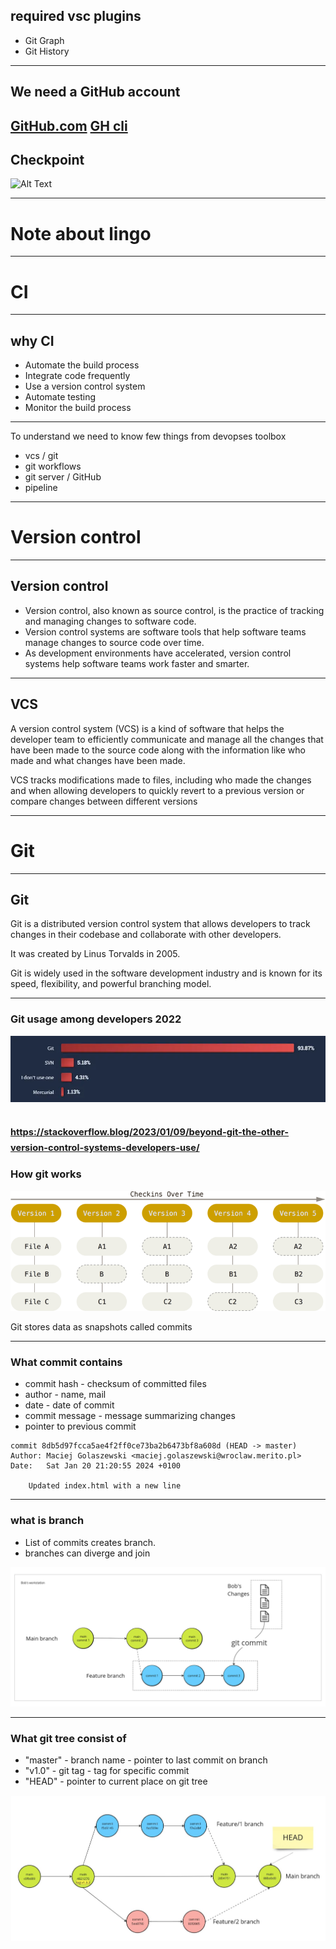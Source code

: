 ## required vsc plugins

* Git Graph
* Git History

----

## We need a GitHub account

[GitHub.com](https://github.com/login)
[GH cli](https://cli.github.com/)
---

## Checkpoint
![Alt Text](https://media1.giphy.com/media/v1.Y2lkPTc5MGI3NjExY2JlcXphdjZmOTdpMHY5eThpdWxqMG9qcDJnMHJ4ZXVmNjh5emZxaCZlcD12MV9pbnRlcm5hbF9naWZfYnlfaWQmY3Q9Zw/6IcNBPp1H79nO/giphy.gif)

----

# Note about lingo

---

# CI

----

## why CI

* Automate the build process  <!-- .element: class="fragment" -->
* Integrate code frequently <!-- .element: class="fragment" -->
* Use a version control system <!-- .element: class="fragment" -->
* Automate testing <!-- .element: class="fragment" -->
* Monitor the build process <!-- .element: class="fragment" -->

----

To understand we need to know few things from devopses toolbox

- vcs / git  <!-- .element: class="fragment" -->
- git workflows <!-- .element: class="fragment" -->
- git server / GitHub <!-- .element: class="fragment" -->
- pipeline <!-- .element: class="fragment" -->

---

# Version control

----
## Version control

* Version control, also known as source control, is the practice of tracking and managing changes to software code.  <!-- .element: class="fragment" -->
* Version control systems are software tools that help software teams manage changes to source code over time.  <!-- .element: class="fragment" -->
* As development environments have accelerated, version control systems help software teams work faster and smarter. <!-- .element: class="fragment" -->

----

## VCS
A version control system (VCS) is a kind of software that helps the developer team to efficiently communicate and manage all the changes that have been made to the source code along with the information like who made and what changes have been made. <!-- .element: class="fragment" -->

VCS tracks modifications made to files, including who made the changes and when allowing developers to quickly revert to a previous version or compare changes between different versions<!-- .element: class="fragment" -->



---

# Git

----

## Git
Git is a distributed version control system that allows developers to track changes in their codebase and collaborate with other developers.  <!-- .element: class="fragment" -->

It was created by Linus Torvalds in 2005.  <!-- .element: class="fragment" -->

Git is widely used in the software development industry and is known for its speed, flexibility, and powerful branching model. <!-- .element: class="fragment" -->

----

### Git usage among developers 2022

![Git 93%](/slides/image.png)

<small><small>https://stackoverflow.blog/2023/01/09/beyond-git-the-other-version-control-systems-developers-use/</small></small>
----

### How git works

![Alt text](/slides/image-1.png)

Git stores data as snapshots called commits

----

### What commit contains

<div id="left">

* commit hash - checksum of committed files <!-- .element: class="fragment" -->
* author - name, mail<!-- .element: class="fragment" -->
* date - date of commit<!-- .element: class="fragment" -->
* commit message - message summarizing changes<!-- .element: class="fragment" -->
* pointer to previous commit<!-- .element: class="fragment" -->

</div>
<div id="right">

```log
commit 8db5d97fcca5ae4f2ff0ce73ba2b6473bf8a608d (HEAD -> master)
Author: Maciej Golaszewski <maciej.golaszewski@wroclaw.merito.pl>
Date:   Sat Jan 20 21:20:55 2024 +0100

    Updated index.html with a new line
``` 
</div> 

----

### what is branch

* List of commits creates branch. <!-- .element: class="fragment" -->
* branches can diverge and join <!-- .element: class="fragment" -->

![Alt text](/slides/image-2.png)<!-- .element: class="fragment" -->

----

### What git tree consist of

<div id="left">

* "master" - branch name - pointer to last commit on branch<!-- .element: class="fragment" -->
* "v1.0" - git tag - tag for specific commit<!-- .element: class="fragment" -->
* "HEAD" - pointer to current place on git tree<!-- .element: class="fragment" -->

</div>
<div id="right">

![Alt text](/slides/Frame5.jpg)

</div> 

